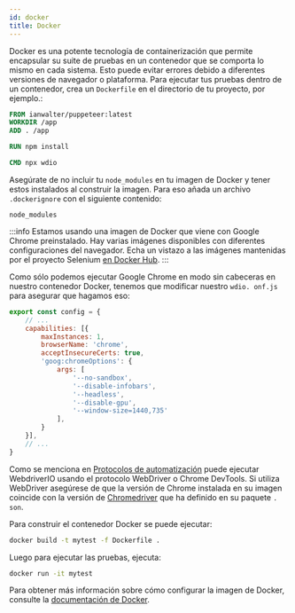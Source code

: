 ```yaml
---
id: docker
title: Docker
---
```


Docker es una potente tecnología de containerización que permite encapsular su suite de pruebas en un contenedor que se comporta lo mismo en cada sistema. Esto puede evitar errores debido a diferentes versiones de navegador o plataforma. Para ejecutar tus pruebas dentro de un contenedor, crea un `Dockerfile` en el directorio de tu proyecto, por ejemplo.:

```Dockerfile
FROM ianwalter/puppeteer:latest
WORKDIR /app
ADD . /app

RUN npm install

CMD npx wdio
```

Asegúrate de no incluir tu `node_modules` en tu imagen de Docker y tener estos instalados al construir la imagen. Para eso añada un archivo `.dockerignore` con el siguiente contenido:

```
node_modules
```

:::info
Estamos usando una imagen de Docker que viene con Google Chrome preinstalado. Hay varias imágenes disponibles con diferentes configuraciones del navegador. Echa un vistazo a las imágenes mantenidas por el proyecto Selenium [en Docker Hub](https://hub.docker.com/u/selenium).
:::

Como sólo podemos ejecutar Google Chrome en modo sin cabeceras en nuestro contenedor Docker, tenemos que modificar nuestro `wdio. onf.js` para asegurar que hagamos eso:

```js title="wdio.conf.js"
export const config = {
    // ...
    capabilities: [{
        maxInstances: 1,
        browserName: 'chrome',
        acceptInsecureCerts: true,
        'goog:chromeOptions': {
            args: [
                '--no-sandbox',
                '--disable-infobars',
                '--headless',
                '--disable-gpu',
                '--window-size=1440,735'
            ],
        }
    }],
    // ...
}
```

Como se menciona en [Protocolos de automatización](/docs/automationProtocols) puede ejecutar WebdriverIO usando el protocolo WebDriver o Chrome DevTools. Si utiliza WebDriver asegúrese de que la versión de Chrome instalada en su imagen coincide con la versión de [Chromedriver](https://www.npmjs.com/package/chromedriver) que ha definido en su paquete `. son`.

Para construir el contenedor Docker se puede ejecutar:

```sh
docker build -t mytest -f Dockerfile .
```

Luego para ejecutar las pruebas, ejecuta:

```sh
docker run -it mytest
```

Para obtener más información sobre cómo configurar la imagen de Docker, consulte la [documentación de Docker](https://docs.docker.com/).
